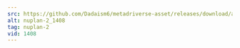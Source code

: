 ```yaml
---
src: https://github.com/Dadaism6/metadriverse-asset/releases/download/assetsv1.0.1/nuplan-2_1408.mp4
alt: nuplan-2_1408
tag: nuplan-2
vid: 1408
---
```

